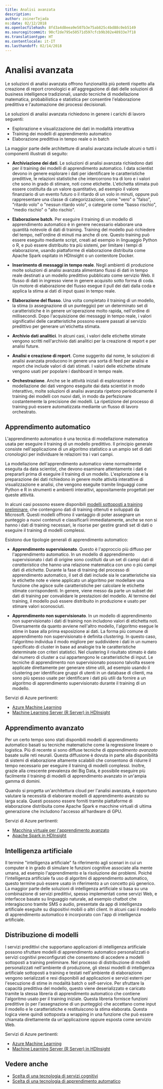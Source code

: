 ```yaml
---
title: Analisi avanzata
description: 
author: zoinerTejada
ms:date: 02/12/2018
ms.openlocfilehash: 8fd3a4d8eea9e507b3e75ab825c4bd88c0eb5149
ms.sourcegitcommit: 90cf2de795e50571d597cfcb9b302e48933e7f18
ms.translationtype: HT
ms.contentlocale: it-IT
ms.lasthandoff: 02/14/2018
---
```

# <a name="advanced-analytics"></a>Analisi avanzata

Le soluzioni di analisi avanzata offrono funzionalità più potenti rispetto alla creazione di report cronologici e all'aggregazione di dati delle soluzioni di business intelligence tradizionali, usando tecniche di modellazione matematica, probabilistica e statistica per consentire l'elaborazione predittiva e l'automazione dei processi decisionali.

Le soluzioni di analisi avanzata richiedono in genere i carichi di lavoro seguenti:

* Esplorazione e visualizzazione dei dati in modalità interattiva
* Training dei modelli di apprendimento automatico
* Elaborazione predittiva in tempo reale o in batch

La maggior parte delle architetture di analisi avanzata include alcuni o tutti i componenti illustrati di seguito:

* **Archiviazione dei dati**. Le soluzioni di analisi avanzata richiedono dati per il training dei modelli di apprendimento automatico. I data scientist devono in genere esplorare i dati per identificare le caratteristiche predittive, le relazioni statistiche che intercorrono tra di loro e i valori che sono in grado di stimare, noti come etichette. L'etichetta stimata può essere costituita da un valore quantitativo, ad esempio il valore finanziario di un evento futuro o il ritardo di un volo in minuti, oppure può rappresentare una classe di categorizzazione, come "vero" o "falso", "ritardo volo" o "nessun ritardo volo", o categorie come "basso rischio", "medio rischio" o "alto rischio".

* **Elaborazione batch**. Per eseguire il training di un modello di apprendimento automatico è in genere necessario elaborare una quantità notevole di dati di training. Training del modello può richiedere del tempo, nell'ordine di minuti ma anche di ore. Questo training può essere eseguito mediante script, creati ad esempio in linguaggio Python o R, e può essere distribuito tra più sistemi, per limitare i tempi di elaborazione, usando piattaforme di elaborazione distribuita come Apache Spark ospitato in HDInsight o un contenitore Docker.

* **Inserimento di messaggi in tempo reale**. Negli ambienti di produzione molte soluzioni di analisi avanzata alimentano flussi di dati in tempo reale destinati a un modello predittivo pubblicato come servizio Web. Il flusso di dati in ingresso viene in genere acquisito sotto forma di coda. Un motore di elaborazione del flusso esegue il pull dei dati dalla coda e applica la stima ai dati di input quasi in tempo reale.  

* **Elaborazione del flusso**. Una volta completato il training di un modello, la stima (o assegnazione di un punteggio) per un determinato set di caratteristiche è in genere un'operazione molto rapida, nell'ordine di millisecondi. Dopo l'acquisizione dei messaggi in tempo reale, i valori significativi delle caratteristiche possono essere passati al servizio predittivo per generare un'etichetta stimata.

* **Archivio dati analitici**. In alcuni casi, i valori delle etichette stimate vengono scritti nell'archivio dati analitici per la creazione di report e per analisi future.

* **Analisi e creazione di report**. Come suggerito dal nome, le soluzioni di analisi avanzata producono in genere una sorta di feed per analisi e report che include valori di dati stimati. I valori delle etichette stimate vengono usati per popolare i dashboard in tempo reale.

* **Orchestrazione**. Anche se le attività iniziali di esplorazione e modellazione dei dati vengono eseguite dai data scientist in modo interattivo, molte soluzioni di analisi avanzata ripetono periodicamente il training dei modelli con nuovi dati, in modo da perfezionare costantemente la precisione dei modelli. La ripetizione del processo di training può essere automatizzata mediante un flusso di lavoro orchestrato.

## <a name="machine-learning"></a>Apprendimento automatico
L'apprendimento automatico è una tecnica di modellazione matematica usata per eseguire il training di un modello predittivo. Il principio generale consiste nell'applicazione di un algoritmo statistico a un ampio set di dati cronologici per individuare le relazioni tra i vari campi.

La modellazione dell'apprendimento automatico viene normalmente eseguita da data scientist, che devono esaminare attentamente i dati e prepararli prima di eseguire il training di un modello. L'esplorazione e la preparazione dei dati richiedono in genere molte attività interattive di visualizzazione e analisi, che vengono eseguite tramite linguaggi come Python e R in strumenti e ambienti interattivi, appositamente progettati per queste attività.

In alcuni casi possono essere disponibili [modelli sottoposti a training preliminare](/machine-learning-server/install/microsoftml-install-pretrained-models), che contengono dati di training ottenuti e sviluppati da Microsoft. Questi modelli offrono il vantaggio di poter assegnare un punteggio a nuovi contenuti e classificarli immediatamente, anche se non si hanno i dati di training necessari, le risorse per gestire grandi set di dati o eseguire il training di modelli complessi.

Esistono due tipologie generali di apprendimento automatico:

* **Apprendimento supervisionato**. Questo è l'approccio più diffuso per l'apprendimento automatico. In un modello di apprendimento supervisionato i dati di origine sono costituiti da un set di campi dati di *caratteristica* che hanno una relazione matematica con uno o più campi dati di *etichetta*. Durante la fase di training del processo di apprendimento automatico, il set di dati include sia le caratteristiche sia le etichette note e viene applicato un algoritmo per modellare una funzione che agisce sulle caratteristiche per calcolare le etichette stimate corrispondenti. In genere, viene messo da parte un subset dei dati di training per convalidare le prestazioni del modello. Al termine del training, il modello può essere distribuito in produzione e usato per stimare valori sconosciuti. 

* **Apprendimento non supervisionato**. In un modello di apprendimento non supervisionato i dati di training non includono valori di etichetta noti. Diversamente da quanto avviene nell'altro modello, l'algoritmo esegue le stime in base alla prima esposizione ai dati. La forma più comune di apprendimento non supervisionato è definita *clustering*. In questo caso, l'algoritmo individua il modo migliore per suddividere i dati in un numero specificato di cluster in base ad analogie tra le caratteristiche determinate con criteri statistici. Nel clustering il risultato stimato è dato dal numero di cluster a cui appartengono le caratteristiche di input. Le tecniche di apprendimento non supervisionato possono talvolta essere applicate direttamente per generare stime utili, ad esempio usando il clustering per identificare gruppi di utenti in un database di clienti, ma sono più spesso usate per identificare i dati più utili da fornire a un algoritmo di apprendimento supervisionato durante il training di un modello.

Servizi di Azure pertinenti:

- [Azure Machine Learning](/azure/machine-learning/)
- [Machine Learning Server (R Server) in HDInsight](/azure/hdinsight/r-server/r-server-overview)

## <a name="deep-learning"></a>Apprendimento avanzato

Per un certo tempo sono stati disponibili modelli di apprendimento automatico basati su tecniche matematiche come la regressione lineare o logistica. Più di recente si sono diffuse tecniche di *apprendimento avanzato* basate sulle reti neurali. Questa diffusione è dovuta in parte alla disponibilità di sistemi di elaborazione altamente scalabili che consentono di ridurre il tempo necessario per eseguire il training di modelli complessi. Inoltre, grazie alla crescente prevalenza dei Big Data, è possibile eseguire più facilmente il training di modelli di apprendimento avanzato in un'ampia gamma di domini.

Quando si progetta un'architettura cloud per l'analisi avanzata, è opportuno valutare la necessità di elaborare modelli di apprendimento avanzato su larga scala. Questi possono essere forniti tramite piattaforme di elaborazione distribuita come Apache Spark e macchine virtuali di ultima generazione che includono l'accesso all'hardware di GPU.

Servizi di Azure pertinenti:

- [Macchina virtuale per l'apprendimento avanzato](/azure/machine-learning/data-science-virtual-machine/deep-learning-dsvm-overview)
- [Apache Spark in HDInsight](/azure/hdinsight/spark/apache-spark-overview)

## <a name="artificial-intelligence"></a>Intelligenza artificiale

Il termine "intelligenza artificiale" fa riferimento agli scenari in cui un computer è in grado di simulare le funzioni cognitive associate alla mente umana, ad esempio l'apprendimento e la risoluzione dei problemi. Poiché l'intelligenza artificiale fa uso di algoritmi di apprendimento automatico, questo termine può essere usato in riferimento a un concetto più generico. La maggior parte delle soluzioni di intelligenza artificiale si basa su una combinazione di servizi predittivi, spesso implementati come servizi Web, e interfacce basate su linguaggio naturale, ad esempio chatbot che interagiscono tramite SMS o audio, presentate da app di intelligenza artificiale eseguite su dispositivi mobili o altri client. In alcuni casi il modello di apprendimento automatico è incorporato con l'app di intelligenza artificiale. 

## <a name="model-deployment"></a>Distribuzione di modelli

I servizi predittivi che supportano applicazioni di intelligenza artificiale possono sfruttare modelli di apprendimento automatico personalizzati o servizi cognitivi preconfigurati che consentono di accedere a modelli sottoposti a training preliminare. Nel processo di distribuzione di modelli personalizzati nell'ambiente di produzione, gli stessi modelli di intelligenza artificiale sottoposti a training e testati nell'ambiente di elaborazione vengono serializzati e resi disponibili ad applicazioni e servizi esterni per l'esecuzione di stime in modalità batch o self-service. Per sfruttare la capacità predittiva del modello, questo viene deserializzato e caricato tramite la stessa libreria di apprendimento automatico che contiene l'algoritmo usato per il training iniziale. Questa libreria fornisce funzioni predittive (o per l'assegnazione di un punteggio) che accettano come input il modello e le caratteristiche e restituiscono la stima elaborata. Questa logica viene quindi sottoposta a wrapping in una funzione che può essere chiamata direttamente da un'applicazione oppure esposta come servizio Web. 

Servizi di Azure pertinenti:

- [Azure Machine Learning](/azure/machine-learning/)
- [Machine Learning Server (R Server) in HDInsight](/azure/hdinsight/r-server/r-server-overview)


## <a name="see-also"></a>Vedere anche 

- [Scelta di una tecnologia di servizi cognitivi](../technology-choices/cognitive-services.md)
- [Scelta di una tecnologia di apprendimento automatico](../technology-choices/data-science-and-machine-learning.md)
